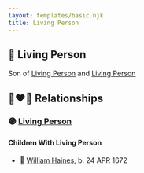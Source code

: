 ```yaml
---
layout: templates/basic.njk
title: Living Person
---
```

## 🔵 Living Person

Son of [Living Person](/people/6/66828208) and [Living Person](/people/2/2215969)

## 👩‍❤️‍👨 Relationships

### 🟣 [Living Person](/people/5/57067327)

#### Children With Living Person
* 🔵 [William Haines](/people/5/5796916), b. 24 APR 1672